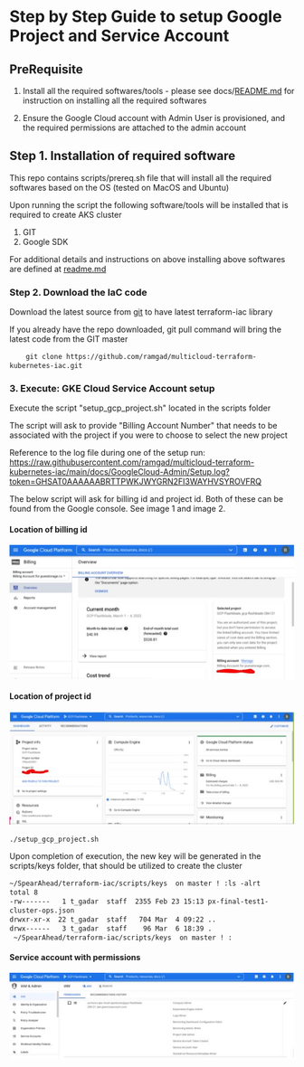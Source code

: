 # Step by Step Guide to setup Google Project and Service Account 

## PreRequisite

1. Install all the required softwares/tools - please see docs/[README.md](../../README.md) for instruction on installing all the required softwares
   
2. Ensure the Google Cloud account with Admin User is provisioned, and the required permissions are attached to the admin account
   

## Step 1. Installation of required software

This repo contains scripts/prereq.sh file that will install all the required softwares based on the OS (tested on MacOS and Ubuntu)

Upon running the script the following software/tools will be installed that is required to create AKS cluster

1. GIT
2. Google SDK


For additional details and instructions on above installing above softwares are defined at [readme.md](../../README.md)

### Step 2. Download the IaC code

Download the latest source from [git](https://github.com/ramgad/multicloud-terraform-kubernetes-iac.git) to have latest terraform-iac library

If you already have the repo downloaded, git pull command will bring the latest code from the GIT master

```
    git clone https://github.com/ramgad/multicloud-terraform-kubernetes-iac.git
```

### 3. Execute: GKE Cloud Service Account setup

Execute the script "setup_gcp_project.sh" located in the scripts folder

The script will ask to provide "Billing Account Number" that needs to be associated with the project if you were to choose to select the new project

Reference to the log file during one of the setup run: https://raw.githubusercontent.com/ramgad/multicloud-terraform-kubernetes-iac/main/docs/GoogleCloud-Admin/Setup.log?token=GHSAT0AAAAAABRTTPWKJWYGRN2FI3WAYHVSYROVFRQ

The below script will ask for billing id and project id. Both of these can be found from the Google console. See image 1 and image 2.

#### Location of billing id
![Location of billing id](https://github.com/ramgad/multicloud-terraform-kubernetes-iac/blob/main/docs/GoogleCloud-Admin/gcp1.JPG) 


#### Location of project id
![Location of project id](https://github.com/ramgad/multicloud-terraform-kubernetes-iac/blob/main/docs/GoogleCloud-Admin/gcp2.JPG)

```
./setup_gcp_project.sh
```

Upon completion of execution, the new key will be generated in the scripts/keys folder, that should be utilized to create the cluster

```
~/SpearAhead/terraform-iac/scripts/keys  on master ! :ls -alrt                                      
total 8
-rw-------   1 t_gadar  staff  2355 Feb 23 15:13 px-final-test1-cluster-ops.json
drwxr-xr-x  22 t_gadar  staff   704 Mar  4 09:22 ..
drwx------   3 t_gadar  staff    96 Mar  6 18:39 .
 ~/SpearAhead/terraform-iac/scripts/keys  on master ! :                                               
 ```
#### Service account with permissions

![alt text](https://github.com/ramgad/multicloud-terraform-kubernetes-iac/blob/main/docs/GoogleCloud-Admin/gcp3.JPG "Service account with permissions") 
